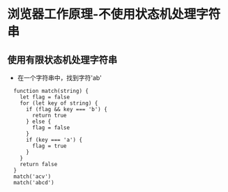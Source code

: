 # 浏览器工作原理-不使用状态机处理字符串

## 使用有限状态机处理字符串

- 在一个字符串中，找到字符'ab'

```
  function match(string) {
    let flag = false
    for (let key of string) {
      if (flag && key === 'b') {
        return true
      } else {
        flag = false
      }
      if (key === 'a') {
        flag = true
      }
    }
    return false
  }
  match('acv')
  match('abcd')
```